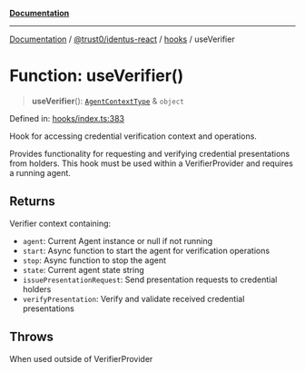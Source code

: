 [**Documentation**](../../../../README.md)

***

[Documentation](../../../../README.md) / [@trust0/identus-react](../../README.md) / [hooks](../README.md) / useVerifier

# Function: useVerifier()

> **useVerifier**(): [`AgentContextType`](../../context/type-aliases/AgentContextType.md) & `object`

Defined in: [hooks/index.ts:383](https://github.com/trust0-project/identus/blob/3749e9a950934dc175049977b6cd44e590678417/packages/identus-react/src/hooks/index.ts#L383)

Hook for accessing credential verification context and operations.

Provides functionality for requesting and verifying credential presentations
from holders. This hook must be used within a VerifierProvider and requires a running agent.

## Returns

Verifier context containing:
  - `agent`: Current Agent instance or null if not running
  - `start`: Async function to start the agent for verification operations
  - `stop`: Async function to stop the agent
  - `state`: Current agent state string
  - `issuePresentationRequest`: Send presentation requests to credential holders
  - `verifyPresentation`: Verify and validate received credential presentations

## Throws

When used outside of VerifierProvider
